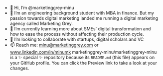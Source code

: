 - 👋 Hi, I’m @marketinggrey-minu
- 👀 I’m an engineering background student with MBA in finance. But my passion towards digital marketing landed me running a digital marketing agency called Marketing Grey.
- 🌱 I’m currently learning more about SMEs' digital transformation and how to ease the process without affecting their production cycle.
- 💞️ I’m looking to collaborate with startups, digital scholars and VC 
- 📫 Reach me: minu@marketinggrey.com or  www.linkedin.com/in/minumk
marketinggrey-minu/marketinggrey-minu is a ✨ special ✨ repository because its `README.md` (this file) appears on your GitHub profile.
You can click the Preview link to take a look at your changes.
